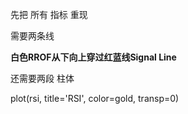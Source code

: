 
先把 所有 指标 重现


需要两条线  

**白色RROF从下向上穿过红蓝线Signal Line**

还需要两段 柱体


plot(rsi, title='RSI', color=gold, transp=0)